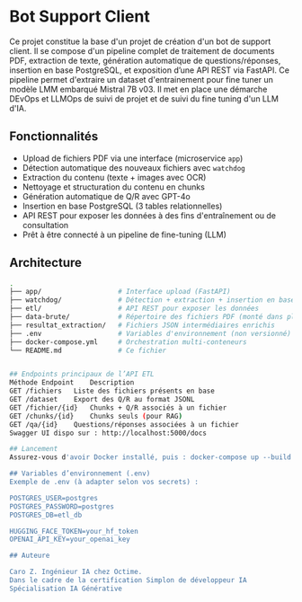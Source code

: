 # Bot Support Client

Ce projet constitue la base d'un projet de création d'un bot de support client.
Il se compose d'un pipeline complet de traitement de documents PDF, extraction de texte, génération automatique de questions/réponses, insertion en base PostgreSQL, et exposition d’une API REST via FastAPI.
Ce pipeline permet d'extraire un dataset d'entrainement pour fine tuner un modèle LMM embarqué Mistral 7B v03.
Il met en place une démarche DEvOps et LLMOps de suivi de projet et de suivi du fine tuning d'un LLM d'IA. 

## Fonctionnalités

- Upload de fichiers PDF via une interface (microservice `app`)
- Détection automatique des nouveaux fichiers avec `watchdog`
- Extraction du contenu (texte + images avec OCR)
- Nettoyage et structuration du contenu en chunks
- Génération automatique de Q/R avec GPT-4o
- Insertion en base PostgreSQL (3 tables relationnelles)
- API REST pour exposer les données à des fins d'entraînement ou de consultation
- Prêt à être connecté à un pipeline de fine-tuning (LLM)

## Architecture

```bash
.
├── app/                   # Interface upload (FastAPI)
├── watchdog/              # Détection + extraction + insertion en base
├── etl/                   # API REST pour exposer les données
├── data-brute/            # Répertoire des fichiers PDF (monté dans plusieurs services)
├── resultat_extraction/   # Fichiers JSON intermédiaires enrichis
├── .env                   # Variables d'environnement (non versionné)
├── docker-compose.yml     # Orchestration multi-conteneurs
└── README.md              # Ce fichier


## Endpoints principaux de l’API ETL
Méthode	Endpoint	Description
GET	/fichiers	Liste des fichiers présents en base
GET	/dataset	Export des Q/R au format JSONL
GET	/fichier/{id}	Chunks + Q/R associés à un fichier
GET	/chunks/{id}	Chunks seuls (pour RAG)
GET	/qa/{id}	Questions/réponses associées à un fichier
Swagger UI dispo sur : http://localhost:5000/docs

## Lancement
Assurez-vous d'avoir Docker installé, puis : docker-compose up --build

## Variables d’environnement (.env)
Exemple de .env (à adapter selon vos secrets) :

POSTGRES_USER=postgres
POSTGRES_PASSWORD=postgres
POSTGRES_DB=etl_db

HUGGING_FACE_TOKEN=your_hf_token
OPENAI_API_KEY=your_openai_key

## Auteure

Caro Z. Ingénieur IA chez Octime. 
Dans le cadre de la certification Simplon de développeur IA
Spécialisation IA Générative 
